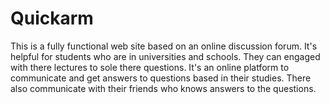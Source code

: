 # Quickarm
This is a fully functional web site based on an online discussion forum. It's helpful for students who are in universities and schools. They can engaged with there lectures to sole there questions. It's an online platform to communicate and get answers to questions based in their studies. There also communicate with their friends who knows answers to the questions. 
